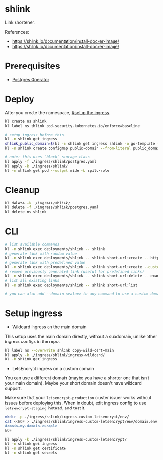 
# shlink

Link shortener.

References:
- https://shlink.io/documentation/install-docker-image/
- https://shlink.io/documentation/install-docker-image/

# Prerequisites

- [Postgres Operator](../../storage/postgres/readme.md)

# Deploy

After you create the namespace, [#setup the ingress](#setup-ingress).

```bash
kl create ns shlink
kl label ns shlink pod-security.kubernetes.io/enforce=baseline

# setup ingress before this
kl -n shlink get ingress
shlink_public_domain=$(kl -n shlink get ingress shlink -o go-template --template "{{ (index .spec.rules 0).host}}")
kl -n shlink create configmap public-domain --from-literal public_domain="$shlink_public_domain" -o yaml --dry-run=client | kl apply -f -

# note: this uses `block` storage class
kl apply -f ./ingress/shlink/postgres.yaml
kl apply -k ./ingress/shlink/
kl -n shlink get pod --output wide -L spilo-role
```

# Cleanup

```bash
kl delete -k ./ingress/shlink/
kl delete -f ./ingress/shlink/postgres.yaml
kl delete ns shlink
```

# CLI

```bash
# list available commands
kl -n shlink exec deployments/shlink -- shlink
# generate link with random value
kl -n shlink exec deployments/shlink -- shlink short-url:create -- https://example.com/
# generate link with predefined value
kl -n shlink exec deployments/shlink -- shlink short-url:create --custom-slug example -- https://example.com/
# remove previously generated link (useful for predefined links)
kl -n shlink exec deployments/shlink -- shlink short-url:delete -- example
# list all existing links
kl -n shlink exec deployments/shlink -- shlink short-url:list

# you can also add --domain <value> to any command to use a custom domain
```

# Setup ingress

- Wildcard ingress on the main domain

This setup uses the main domain directly, without a subdomain,
unlike other ingress configs in the repo.

```bash
kl label ns --overwrite shlink copy-wild-cert=main
kl apply -k ./ingress/shlink/ingress-wildcard/
kl -n shlink get ingress
```

- LetsEncrypt ingress on a custom domain

You can use a different domain (maybe you have a shorter one that isn't your main domain).
Maybe your short domain doesn't have wildcard support.

Make sure that your `letsencrypt-production` cluster issuer works without issues before deploying this.
When in doubt, edit ingress config to use `letsencrypt-staging` instead, and test it.

```bash
mkdir -p ./ingress/shlink/ingress-custom-letsencrypt/env/
cat <<EOF > ./ingress/shlink/ingress-custom-letsencrypt/env/domain.env
domain=my.domain.example
EOF

kl apply -k ./ingress/shlink/ingress-custom-letsencrypt/
kl -n shlink get ingress
kl -n shlink get certificate
kl -n shlink get secrets
```

